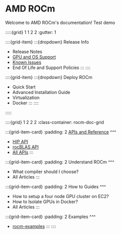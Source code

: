 # AMD ROCm

Welcome to AMD ROCm's documentation! Test demo

:::::{grid} 1 1 2 2
:gutter: 1

::::{grid-item}
:::{dropdown} Release Info
 * Release Notes
 * [GPU and OS Support](gpu_os_support)
 * [Known Issues](https://github.com/RadeonOpenCompute/ROCm/labels/Verified%20Known%20Issue)
 * End Of Life and Support Policies
:::
::::

::::{grid-item}
:::{dropdown} Deploy ROCm
 * Quick Start
 * Advanced Installation Guide
 * Virtualization
 * Docker
:::
::::

:::::


::::{grid} 1 2 2 2
:class-container: rocm-doc-grid

:::{grid-item-card}
:padding: 2
[APIs and Reference](https://example.com) 
^^^
 * [HIP API](https://cgmb-hip.readthedocs.io/en/sphinx/index.html)
 * [rocBLAS API](https://rocmdocs.amd.com/projects/rocblas/en/latest/)
 * [All APIs](https://example.com)
:::

:::{grid-item-card}
:padding: 2
Understand ROCm
^^^
 * What compiler should I choose?
 * All Articles
:::

:::{grid-item-card}
:padding: 2
How to Guides
^^^
 * How to setup a four node GPU cluster on EC2?
 * How to Isolate GPUs in Docker?
 * All Articles
:::

:::{grid-item-card}
:padding: 2
Examples
^^^
 * [rocm-examples](https://github.com/amd/rocm-examples)
:::
::::


   
